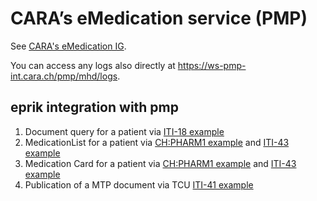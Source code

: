 # CARA’s eMedication service (PMP)

See [CARA's eMedication IG](https://cara-ch.github.io/emed-service-guide/).

You can access any logs also directly at https://ws-pmp-int.cara.ch/pmp/mhd/logs.

## eprik integration with pmp

1. Document query for a patient
   via [ITI-18 example](https://test.ahdis.ch/eprik-cara/index.html#/transaction/7a4274bb-091d-4a80-b14c-f794f2855307)
2. MedicationList for a patient
   via [CH:PHARM1 example](https://test.ahdis.ch/eprik-cara/index.html#/transaction/5dac850b-5747-4ce1-81c7-c63e347fe169)
   and [ITI-43 example](https://test.ahdis.ch/eprik-cara/index.html#/transaction/2a36ada6-aa26-4e3c-a237-981c2394b6a3)
3. Medication Card for a patient
   via [CH:PHARM1 example](https://test.ahdis.ch/eprik-cara/index.html#/transaction/d457b972-35b8-439d-b424-f2815b02eb3e)
   and [ITI-43 example](https://test.ahdis.ch/eprik-cara/index.html#/transaction/bc6d0137-a942-42d6-84ad-7841d3f5b6d6)
4. Publication of a MTP document via
   TCU [ITI-41 example](https://test.ahdis.ch/eprik-cara/index.html#/transaction/9e9b0fb9-b9e5-4ab6-92e7-5bd886cada8d) 
